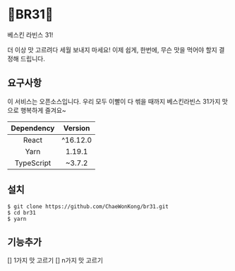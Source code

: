 # 🍦BR31🍨
베스킨 라빈스 31!

더 이상 맛 고르려다 세월 보내지 마세요!
이제 쉽게, 한번에, 무슨 맛을 먹어야 할지 결정해 드립니다.

## 요구사항
이 서비스는 오픈소스입니다. 우리 모두 이빨이 다 썪을 때까지 베스킨라빈스 31가지 맛으로 행복하게 즐겨요~

| Dependency | Version |
|:-:|:-:|
| React | ^16.12.0 |
| Yarn | 1.19.1 |
| TypeScript  | ~3.7.2 |

## 설치
```shell
$ git clone https://github.com/ChaeWonKong/br31.git
$ cd br31
$ yarn
```

## 기능추가
[] 1가지 맛 고르기
[] n가지 맛 고르기


